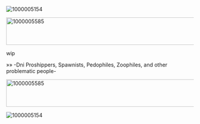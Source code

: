 
![1000005154](https://github.com/user-attachments/assets/41f7a423-c973-4566-b6d7-d6825d5b7882)

<img width="1111" height="74" alt="1000005585" src="https://github.com/user-attachments/assets/aea7cf55-0b44-4395-a88a-bf778189e1af" />


wip 

»» -Dni Proshippers, Spawnists, Pedophiles, Zoophiles, and other problematic people-

<img width="1111" height="74" alt="1000005585" src="https://github.com/user-attachments/assets/aea7cf55-0b44-4395-a88a-bf778189e1af" />


![1000005154](https://github.com/user-attachments/assets/41f7a423-c973-4566-b6d7-d6825d5b7882)
